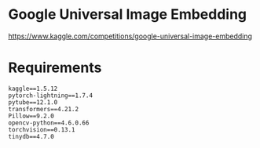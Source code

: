 # Google Universal Image Embedding

https://www.kaggle.com/competitions/google-universal-image-embedding

# Requirements

```
kaggle==1.5.12
pytorch-lightning==1.7.4
pytube==12.1.0
transformers==4.21.2
Pillow==9.2.0
opencv-python==4.6.0.66
torchvision==0.13.1
tinydb==4.7.0
```
